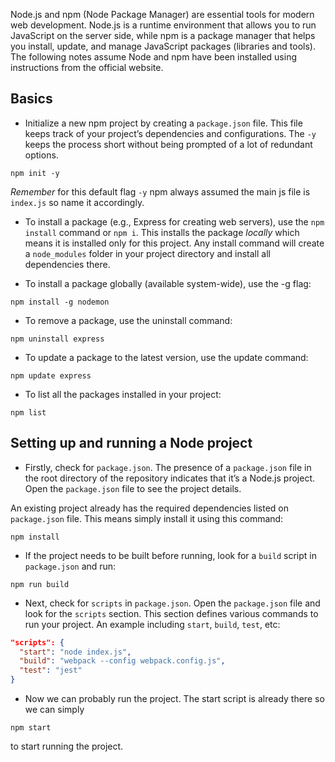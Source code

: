 Node.js and npm (Node Package Manager) are essential tools for modern web development. Node.js is a runtime environment that allows you to run JavaScript on the server side, while npm is a package manager that helps you install, update, and manage JavaScript packages (libraries and tools). The following notes assume Node and npm have been installed using instructions from the official website.

## Basics

- Initialize a new npm project by creating a `package.json` file. This file keeps track of your project’s dependencies and configurations. The `-y` keeps the process short without being prompted of a lot of redundant options.

```node
npm init -y
```

*Remember* for this default flag `-y` npm always assumed the main js file is `index.js` so name it accordingly. 

- To install a package (e.g., Express for creating web servers), use the `npm install` command or `npm i`. This installs the package *locally* which means it is installed only for this project. Any install command will create a `node_modules` folder in your project directory and install all dependencies there.

- To install a package globally (available system-wide), use the -g flag:
```node
npm install -g nodemon
```

- To remove a package, use the uninstall command:
```node
npm uninstall express
```

- To update a package to the latest version, use the update command:
```node
npm update express
```

- To list all the packages installed in your project:
```node
npm list
```

## Setting up and running a Node project

- Firstly, check for `package.json`.  The presence of a `package.json` file in the root directory of the repository indicates that it’s a Node.js project. Open the `package.json` file to see the project details.

An existing project already has the required dependencies listed on `package.json` file. This means  simply install it using this command:

```node
npm install
```

- If the project needs to be built before running, look for a `build` script in `package.json` and run:
```node
npm run build
```

- Next, check for `scripts` in `package.json`. Open the `package.json` file and look for the `scripts` section. This section defines various commands to run your project. An example including `start`, `build`, `test`, etc:
```json
"scripts": {
  "start": "node index.js",
  "build": "webpack --config webpack.config.js",
  "test": "jest"
}
```

- Now we can probably run the project. The start script is already there so we can simply 
```node
npm start
```

to start running the project.
